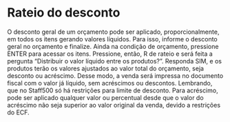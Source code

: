 # Rateio  do desconto

O desconto geral de um orçamento pode ser aplicado, proporcionalmente, em todos os itens gerando valores líquidos.  Para isso, informe o desconto geral no orçamento e finalize. Ainda na condição de orçamento, pressione ENTER para acessar os itens. Pressione, então, R de rateio e será feita a pergunta “Distribuir o valor líquido entre os produtos?”. Responda SIM, e os produtos terão os valores ajustados ao valor total do orçamento, seja desconto ou acréscimo. Desse modo, a venda será impressa no documento fiscal com o valor já líquido, sem acréscimos ou descontos. Lembrando, que no Staff500 só há restrições para limite de desconto. Para acréscimo, pode ser aplicado qualquer valor ou percentual desde que o valor do acréscimo não seja superior ao valor original da venda, devido a restrições do ECF.